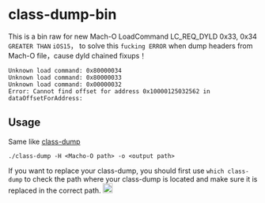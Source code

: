 # class-dump-bin
This is a bin raw for new Mach-O LoadCommand LC_REQ_DYLD 0x33, 0x34 `GREATER THAN` `iOS15`，
to solve this `fucking ERROR` when dump headers from Mach-O file，cause dyld chained fixups！
```
Unknown load command: 0x80000034
Unknown load command: 0x80000033
Unknown load command: 0x00000032 
Error: Cannot find offset for address 0x10000125032562 in dataOffsetForAddress:
```
## Usage
Same like [class-dump](https://github.com/nygard/class-dump)
```
./class-dump -H <Macho-O path> -o <output path>
```
If you want to replace your class-dump, you should first use `which class-dump` to check the path where your class-dump is located and make sure it is replaced in the correct path.
[<img src="https://api.gitsponsors.com/api/badge/img?id=892074324" height="20">](https://api.gitsponsors.com/api/badge/link?p=+FA6fFKsHHp/EF7mWRlV+lRPh/EXE5FJbaiUdnlEVRqB3/gz+Mug3zWA2LG5b5a0nJUxIjLSgXyS1g0E5GVyYIQqoZZrAxDuHg4T8KOwBdC9D3m8PYHhA6UjkHUrjjdeQVQJwqVn7tmFm8I7acYmtg==)
